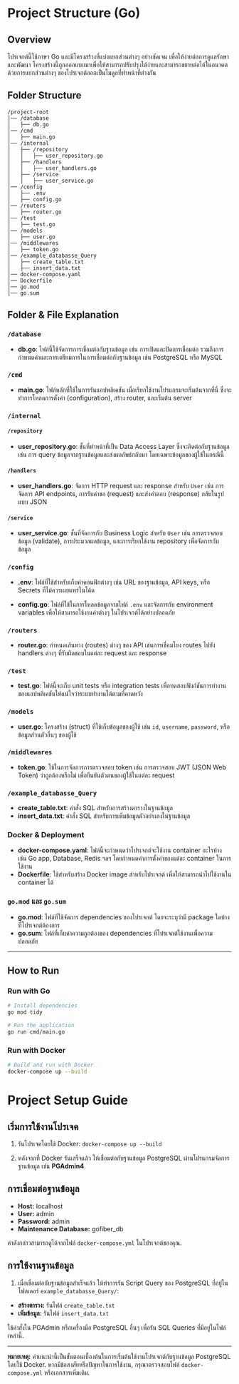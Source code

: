 # Project Structure (Go)

## Overview
โปรเจกต์นี้ใช้ภาษา Go และมีโครงสร้างที่แบ่งแยกส่วนต่างๆ อย่างชัดเจน เพื่อให้ง่ายต่อการดูแลรักษาและพัฒนา โครงสร้างนี้ถูกออกแบบมาเพื่อให้สามารถปรับปรุงได้ง่ายและสามารถขยายต่อได้ในอนาคต ด้วยการแยกส่วนต่างๆ ของโปรเจกต์ออกเป็นโมดูลที่ทำหน้าที่ต่างกัน

## Folder Structure
```
/project-root
│── /database
│   ├── db.go
│── /cmd
│   ├── main.go
│── /internal
│   ├── /repository
│   │   ├── user_repository.go
│   ├── /handlers
│   │   ├── user_handlers.go
│   ├── /service
│   │   ├── user_service.go
│── /config
│   ├── .env
│   ├── config.go
│── /routers
│   ├── router.go
│── /test
│   ├── test.go
│── /models
│   ├── user.go
│── /middlewares
│   ├── token.go
│── /example_databasse_Query
│   ├── create_table.txt
│   ├── insert_data.txt
│── docker-compose.yaml
│── Dockerfile
│── go.mod
│── go.sum
```


## Folder & File Explanation

### `/database`
- **db.go**: ไฟล์นี้ใช้จัดการการเชื่อมต่อกับฐานข้อมูล เช่น การเปิดและปิดการเชื่อมต่อ รวมถึงการกำหนดค่าและการเตรียมการในการเชื่อมต่อกับฐานข้อมูล เช่น PostgreSQL หรือ MySQL

### `/cmd`
- **main.go**: ไฟล์หลักที่ใช้ในการรันแอปพลิเคชัน เมื่อเรียกใช้งานโปรแกรมจะเริ่มต้นจากที่นี่ ซึ่งจะทำการโหลดการตั้งค่า (configuration), สร้าง router, และเริ่มต้น server

### `/internal`

#### `/repository`
- **user_repository.go**: ชั้นที่ทำหน้าที่เป็น Data Access Layer ซึ่งจะติดต่อกับฐานข้อมูล เช่น การ query ข้อมูลจากฐานข้อมูลและส่งผลลัพธ์กลับมา โดยเฉพาะข้อมูลของผู้ใช้ในกรณีนี้

#### `/handlers`
- **user_handlers.go**: จัดการ HTTP request และ response สำหรับ `User` เช่น การจัดการ API endpoints, การรับคำขอ (request) และส่งคำตอบ (response) กลับในรูปแบบ JSON

#### `/service`
- **user_service.go**: ชั้นที่จัดการกับ Business Logic สำหรับ `User` เช่น การตรวจสอบข้อมูล (validate), การประมวลผลข้อมูล, และการเรียกใช้งาน repository เพื่อจัดการกับข้อมูล

### `/config`
- **.env**: ไฟล์ที่ใช้สำหรับเก็บค่าคอนฟิกต่างๆ เช่น URL ของฐานข้อมูล, API keys, หรือ Secrets ที่ไม่ควรเผยแพร่ในโค้ด

- **config.go**: ไฟล์ที่ใช้ในการโหลดข้อมูลจากไฟล์ `.env` และจัดการกับ environment variables เพื่อให้สามารถใช้งานค่าต่างๆ ในโปรเจกต์ได้อย่างปลอดภัย

### `/routers`
- **router.go**: กำหนดเส้นทาง (routes) ต่างๆ ของ API เช่นการเชื่อมโยง routes ไปยัง handlers ต่างๆ ที่รับผิดชอบในแต่ละ request และ response

### `/test`
- **test.go**: ไฟล์นี้จะเก็บ unit tests หรือ integration tests เพื่อทดสอบฟังก์ชันการทำงานของแอปพลิเคชันให้แน่ใจว่าระบบทำงานได้ตามที่คาดหวัง

### `/models`
- **user.go**: โครงสร้าง (struct) ที่ใช้เก็บข้อมูลของผู้ใช้ เช่น `id`, `username`, `password`, หรือข้อมูลส่วนตัวอื่นๆ ของผู้ใช้

### `/middlewares`
- **token.go**: ใช้ในการจัดการการตรวจสอบ token เช่น การตรวจสอบ JWT (JSON Web Token) ว่าถูกต้องหรือไม่ เพื่อยืนยันตัวตนของผู้ใช้ในแต่ละ request

### `/example_databasse_Query`
- **create_table.txt**: คำสั่ง SQL สำหรับการสร้างตารางในฐานข้อมูล
- **insert_data.txt**: คำสั่ง SQL สำหรับการเพิ่มข้อมูลตัวอย่างลงในฐานข้อมูล

### Docker & Deployment
- **docker-compose.yaml**: ไฟล์นี้จะกำหนดว่าโปรเจกต์จะใช้งาน container อะไรบ้าง เช่น Go app, Database, Redis ฯลฯ โดยกำหนดค่าการตั้งค่าของแต่ละ container ในการใช้งาน
- **Dockerfile**: ใช้สำหรับสร้าง Docker image สำหรับโปรเจกต์ เพื่อให้สามารถนำไปใช้งานใน container ได้

### `go.mod` และ `go.sum`
- **go.mod**: ไฟล์ที่ใช้จัดการ dependencies ของโปรเจกต์ โดยจะระบุว่ามี package ใดบ้างที่โปรเจกต์ต้องการ
- **go.sum**: ไฟล์ที่เก็บค่าความถูกต้องของ dependencies ที่โปรเจกต์ใช้งานเพื่อความปลอดภัย

---

## How to Run

### Run with Go
```sh
# Install dependencies
go mod tidy

# Run the application
go run cmd/main.go
```
### Run with Docker
```sh
# Build and run with Docker
docker-compose up --build
```

# Project Setup Guide

## เริ่มการใช้งานโปรเจค

1. รันโปรเจคโดยใช้ Docker:
```docker-compose up --build```

2. หลังจากที่ Docker รันเสร็จแล้ว ให้เชื่อมต่อกับฐานข้อมูล PostgreSQL ผ่านโปรแกรมจัดการฐานข้อมูล เช่น **PGAdmin4**.

## การเชื่อมต่อฐานข้อมูล

- **Host:** localhost
- **User:** admin
- **Password:** admin
- **Maintenance Database:** gofiber_db

ค่าดังกล่าวสามารถดูได้จากไฟล์ `docker-compose.yml` ในโปรเจกต์ของคุณ.

## การใช้งานฐานข้อมูล

1. เมื่อเชื่อมต่อกับฐานข้อมูลสำเร็จแล้ว ให้ทำการรัน Script Query ของ PostgreSQL ที่อยู่ในโฟลเดอร์ `example_databasse_Query/`:

- **สร้างตาราง:** รันไฟล์ `create_table.txt`
- **เพิ่มข้อมูล:** รันไฟล์ `insert_data.txt`

ใช้คำสั่งใน PGAdmin หรือเครื่องมือ PostgreSQL อื่นๆ เพื่อรัน SQL Queries ที่มีอยู่ในไฟล์เหล่านี้.

---

**หมายเหตุ:** คำแนะนำนี้เป็นขั้นตอนเบื้องต้นในการเริ่มต้นใช้งานโปรเจกต์กับฐานข้อมูล PostgreSQL โดยใช้ Docker. หากมีข้อสงสัยหรือปัญหาในการใช้งาน, กรุณาตรวจสอบไฟล์ `docker-compose.yml` หรือเอกสารเพิ่มเติม.




